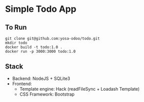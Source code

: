 # Simple Todo App

## To Run

```
git clone git@github.com:yosa-odoo/todo.git
mkdir todo
docker build -t todo:1.0 .
docker run -p 3000:3000 todo:1.0 
```

## Stack
- Backend: NodeJS + SQLite3
- Frontend:
  * Template engine: Hack (readFileSync + Loadash Template)
  * CSS Framework: Bootstrap